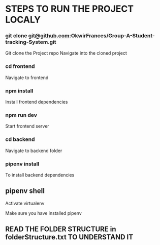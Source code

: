 # STEPS TO RUN THE PROJECT LOCALY

### git clone git@github.com:OkwirFrances/Group-A-Student-tracking-System.git 
Git clone the Project repo
Navigate into the cloned project 

### cd frontend
Navigate to frontend

### npm install
Install  frontend dependencies
### npm run dev
Start frontend server

### cd backend
Navigate to backend folder

### pipenv install
To install backend dependencies
## pipenv shell
Activate virtualenv

 Make sure you have installed pipenv

## READ THE FOLDER STRUCTURE in folderStructure.txt TO UNDERSTAND IT
